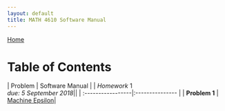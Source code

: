 ```yaml
---
layout: default
title: MATH 4610 Software Manual
---
```


<a href="https://philipnelson5.github.io">Home</a>

# Table of Contents

| Problem           | Software Manual       |
| *Homework* 1 <br> _due: 5 September 2018_||
| :-----------------|:---------------       |
| **Problem 1**     | [Machine Epsilon](./hw1/man_maceps.md)|

